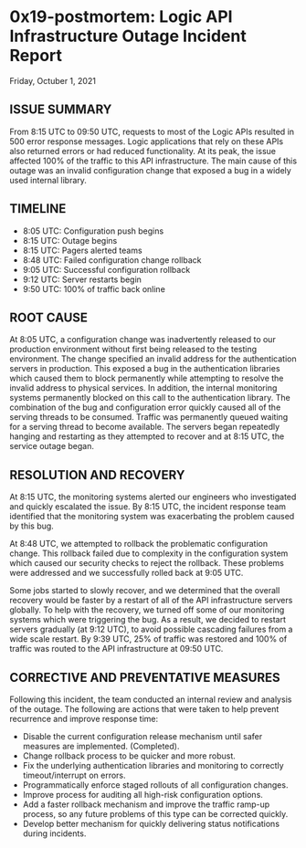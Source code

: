 # 0x19-postmortem: Logic API Infrastructure Outage Incident Report
Friday, Octuber 1, 2021

## ISSUE SUMMARY

From 8:15 UTC to 09:50 UTC, requests to most of the Logic APIs resulted in 500 error response messages. Logic applications that rely on these APIs also returned errors or had reduced functionality. At its peak, the issue affected 100% of the traffic to this API infrastructure. The main cause of this outage was an invalid configuration change that exposed a bug in a widely used internal library.

## TIMELINE
- 8:05 UTC: Configuration push begins
- 8:15 UTC: Outage begins
- 8:15 UTC: Pagers alerted teams
- 8:48 UTC: Failed configuration change rollback
- 9:05 UTC: Successful configuration rollback
- 9:12 UTC: Server restarts begin
- 9:50 UTC: 100% of traffic back online

## ROOT CAUSE

At 8:05 UTC, a configuration change was inadvertently released to our production environment without first being released to the testing environment. The change specified an invalid address for the authentication servers in production. This exposed a bug in the authentication libraries which caused them to block permanently while attempting to resolve the invalid address to physical services. In addition, the internal monitoring systems permanently blocked on this call to the authentication library. The combination of the bug and configuration error quickly caused all of the serving threads to be consumed. Traffic was permanently queued waiting for a serving thread to become available. The servers began repeatedly hanging and restarting as they attempted to recover and at 8:15 UTC, the service outage began.

## RESOLUTION AND RECOVERY

At 8:15 UTC, the monitoring systems alerted our engineers who investigated and quickly escalated the issue. By 8:15 UTC, the incident response team identified that the monitoring system was exacerbating the problem caused by this bug.

At 8:48 UTC, we attempted to rollback the problematic configuration change. This rollback failed due to complexity in the configuration system which caused our security checks to reject the rollback. These problems were addressed and we successfully rolled back at 9:05 UTC.

Some jobs started to slowly recover, and we determined that the overall recovery would be faster by a restart of all of the API infrastructure servers globally. To help with the recovery, we turned off some of our monitoring systems which were triggering the bug. As a result, we decided to restart servers gradually (at 9:12 UTC), to avoid possible cascading failures from a wide scale restart. By 9:39 UTC, 25% of traffic was restored and 100% of traffic was routed to the API infrastructure at 09:50 UTC.

## CORRECTIVE AND PREVENTATIVE MEASURES

Following this incident, the team conducted an internal review and analysis of the outage. The following are actions that were taken to help prevent recurrence and improve response time:

- Disable the current configuration release mechanism until safer measures are implemented. (Completed).
- Change rollback process to be quicker and more robust.
- Fix the underlying authentication libraries and monitoring to correctly timeout/interrupt on errors.
- Programmatically enforce staged rollouts of all configuration changes.
- Improve process for auditing all high-risk configuration options.
- Add a faster rollback mechanism and improve the traffic ramp-up process, so any future problems of this type can be corrected quickly.
- Develop better mechanism for quickly delivering status notifications during incidents.

